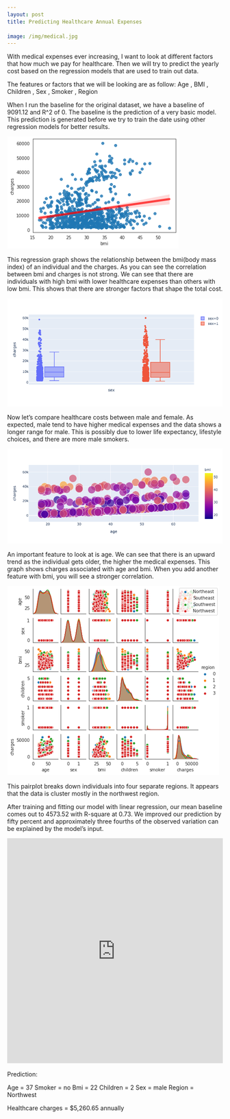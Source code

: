 ```yaml
---
layout: post
title: Predicting Healthcare Annual Expenses

image: /img/medical.jpg
---
```




With medical expenses ever increasing, I want to look at different factors that how much we pay for healthcare. Then we will try to predict the yearly cost based on the regression models that are used to train out data. 

The features or factors that we will be looking are as follow:
Age
, BMI
, Children
, Sex
, Smoker
, Region

When I run the baseline for the original dataset, we have a baseline of 9091.12 and R^2 of 0. The baseline is the prediction of a very basic model. This prediction is generated before we try to train the date using other regression models for better results. 

![Image of Regression](/img/regression.png)


This regression graph shows the relationship between the bmi(body mass index) of an individual and the charges. As you can see the correlation between bmi and charges is not strong. We can see that there are individuals with high bmi with lower healthcare expenses than others with low bmi. This shows that there are stronger factors that shape the total cost. 


![Image of gender](/img/gender.png)

Now let’s compare healthcare costs between male and female. As expected, male tend to have higher medical expenses and the data shows a longer range for male. This is possibly due to lower life expectancy, lifestyle choices, and there are more male smokers.

![Image of age](/img/age.png)

An important feature to look at is age. We can see that there is an upward trend as the individual gets older, the higher the medical expenses. This graph shows charges associated with age and bmi. When you add another feature with bmi, you will see a stronger correlation. 

![Image of region](/img/regions.png)

This pairplot breaks down individuals into four separate regions. It appears that the data is cluster mostly in the northwest region. 


After training and fitting our model with linear regression, our mean baseline comes out to 4573.52 with R-square at 0.73. We improved our prediction by fifty percent and approximately three fourths of the observed variation can be explained by the model’s input. 

<iframe id="igraph" scrolling="no" style="border:none;" seamless="seamless" src="https://lochuynhk.github.io/2020-02-07-buildweek2/" height="525" width="100%"></iframe>

Prediction:

Age = 37
Smoker = no
Bmi = 22
Children = 2
Sex = male
Region = Northwest

Healthcare charges = $5,260.65 annually 
